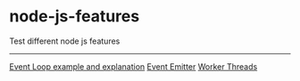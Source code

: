 # node-js-features
Test different node js features

---
[Event Loop example and explanation](./eventLoop)
[Event Emitter](./eventEmitter)
[Worker Threads](./workerThreads)